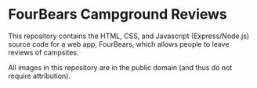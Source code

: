# FourBears Campground Reviews

This repository contains the HTML, CSS, and Javascript (Express/Node.js)
source code for a web app, FourBears, which allows people to leave reviews
of campsites.

All images in this repository are in the public domain (and thus do not
require attribution).
